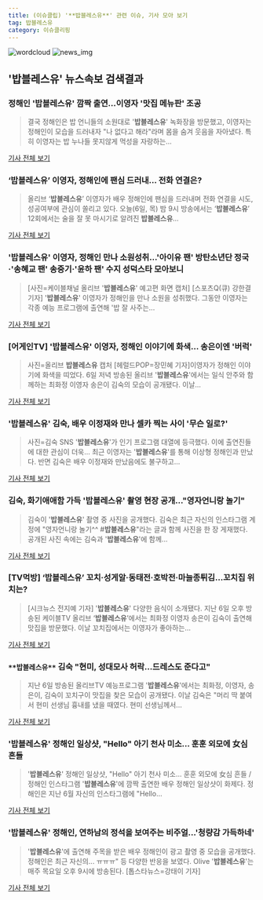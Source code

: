 ```yaml
---
title: (이슈클립) '**밥블레스유**' 관련 이슈, 기사 모아 보기
tag: 밥블레스유
category: 이슈클리핑
---
```

![wordcloud](https://s3.ap-northeast-2.amazonaws.com/lyrics101-wordcloud/2018-09-07-1536290935.png)
![news_img](https://user-images.githubusercontent.com/42597476/44507050-1206f400-a6e4-11e8-8d98-7ffbfebb353f.png)
## **'**밥블레스유**'** 뉴스속보 검색결과
### 정해인 '**밥블레스유**' 깜짝 출연…이영자 '맛집 메뉴판' 조공

>결국 정해인은 밥 언니들의 소원대로 '**밥블레스유**' 녹화장을 방문했고, 이영자는 정해인이 모습을 드러내자 "나 없다고 해라"라며 몸을 숨겨 웃음을 자아냈다. 특히 이영자는 밥 누나들 못지않게 먹성을 자랑하는...

<a href="http://www.mydaily.co.kr/new_yk/html/read.php?newsid=201809070027706223&ext=na" target="_blank">기사 전체 보기</a>

### ‘**밥블레스유**’ 이영자, 정해인에 팬심 드러내… 전화 연결은?

>올리브 ‘**밥블레스유**’ 이영자가 배우 정해인에 팬심을 드러내며 전화 연결을 시도, 성공여부에 관심이 쏠리고 있다. 오늘(6일, 목) 밤 9시 방송에서는 ‘**밥블레스유**’ 12회에서는 술을 잘 못 마시기로 알려진 **밥블레스유**...

<a href="http://sports.donga.com/3/all/20180906/91875134/1" target="_blank">기사 전체 보기</a>

### '**밥블레스유**' 이영자, 정해인 만나 소원성취…'아이유 팬' 방탄소년단 정국·'송혜교 팬' 송중기·'윤하 팬' 수지 성덕스타 모아보니

>[사진=케이블채널 올리브 '**밥블레스유**' 예고편 화면 캡처] [스포츠Q(큐) 강한결 기자] '**밥블레스유**' 이영자가 정해인을 만나 소원을 성취했다.  그동안 이영자는 각종 예능 프로그램에 출연해 '밥 잘 사주는...

<a href="http://www.sportsq.co.kr/news/articleView.html?idxno=301805" target="_blank">기사 전체 보기</a>

### [어게인TV] '**밥블레스유**' 이영자, 정해인 이야기에 화색… 송은이엔 '버럭'

>사진=올리브 **밥블레스유** 캡처 [헤럴드POP=장민혜 기자]이영자가 정해인 이야기에 화색을 띠었다. 6일 저녁 방송된 올리브 '**밥블레스유**'에서는 일식 안주와 함께하는 최화정 이영자 송은이 김숙의 모습이 공개됐다. 이날...

<a href="http://biz.heraldcorp.com/view.php?ud=201809062112208782288_1" target="_blank">기사 전체 보기</a>

### '**밥블레스유**' 김숙, 배우 이정재와 만나 셀카 찍는 사이 '무슨 일로?'

>사진=김숙 SNS '**밥블레스유**'가 인기 프로그램 대열에 등극했다. 이에 출연진들에 대한 관심이 더욱... 최근 이영자는 '**밥블레스유**'를 통해 이상형 정해인과 만났다. 반면 김숙은 배우 이정재와 만났음에도 불구하고...

<a href="http://www.nextdaily.co.kr/news/article.html?id=20180907800040" target="_blank">기사 전체 보기</a>

### 김숙, 화기애애함 가득 '**밥블레스유**' 촬영 현장 공개..."영자언니랑 놀기"

>김숙이 '**밥블레스유**' 촬영 중 사진을 공개했다. 김숙은 최근 자신의 인스타그램 계정에 "영자언니랑 놀기^^ #**밥블레스유**"라는 글과 함께 사진을 한 장 게재했다. 공개된 사진 속에는 김숙과 '**밥블레스유**'에 함께...

<a href="http://daily.hankooki.com/lpage/entv/201809/dh20180907111640139020.htm" target="_blank">기사 전체 보기</a>

### [TV먹방] ‘**밥블레스유**’ 꼬치·성게알·동태전·호박전·마늘종튀김…꼬치집 위치는?

>[시크뉴스 전지예 기자] '**밥블레스유**' 다양한 음식이 소개됐다. 지난 6일 오후 방송된 케이블TV 올리브 ‘**밥블레스유**’에서는 최화정 이영자 송은이 김숙이 출연해 맛집을 방문했다. 이날 꼬치집에서는 이영자가 좋아하는...

<a href="http://chicnews.mk.co.kr/article.php?aid=1536281454210727010" target="_blank">기사 전체 보기</a>

### `**밥블레스유**` 김숙 "현미, 성대모사 허락…드레스도 준다고"

>지난 6일 방송된 올리브TV 예능프로그램 '**밥블레스유**'에서는 최화정, 이영자, 송은이, 김숙이 꼬치구이 맛집을 찾은 모습이 공개됐다. 이날 김숙은 "머리 딱 붙여서 현미 선생님 흉내를 냈을 때였다. 현미 선생님께서...

<a href="http://star.mk.co.kr/new/view.php?mc=ST&year=2018&no=564556" target="_blank">기사 전체 보기</a>

### '**밥블레스유**' 정해인 일상샷, "Hello" 아기 천사 미소… 훈훈 외모에 女심 흔들

>'**밥블레스유**' 정해인 일상샷, "Hello" 아기 천사 미소… 훈훈 외모에 女심 흔들 /정해인 인스타그램  '**밥블레스유**'에 깜짝 출연한 배우 정해인 일상샷이 화제다.   정해인은 지난 6월 자신의 인스타그램에 "Hello...

<a href="http://www.kyeongin.com/main/view.php?key=20180907000943424" target="_blank">기사 전체 보기</a>

### '**밥블레스유**' 정해인, 연하남의 정석을 보여주는 비주얼…'청량감 가득하네'

>'**밥블레스유**'에 출연해 주목을 받은 배우 정해인이 광고 촬영 중 모습을 공개했다. 정해인은 최근 자신의... ㅠㅠㅠ" 등 다양한 반응을 보였다. Olive '**밥블레스유**'는 매주 목요일 오후 9시에 방송된다. [톱스타뉴스=강태이 기자]

<a href="http://www.topstarnews.net/news/articleView.html?idxno=477928" target="_blank">기사 전체 보기</a>


